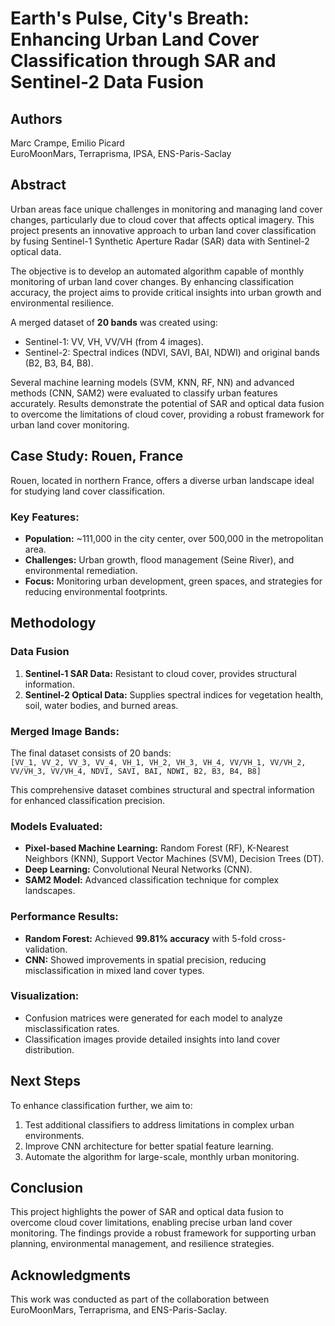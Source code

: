 # Earth's Pulse, City's Breath: Enhancing Urban Land Cover Classification through SAR and Sentinel-2 Data Fusion  

## Authors  
Marc Crampe, Emilio Picard  
EuroMoonMars, Terraprisma, IPSA, ENS-Paris-Saclay  

## Abstract  
Urban areas face unique challenges in monitoring and managing land cover changes, particularly due to cloud cover that affects optical imagery. This project presents an innovative approach to urban land cover classification by fusing Sentinel-1 Synthetic Aperture Radar (SAR) data with Sentinel-2 optical data.  

The objective is to develop an automated algorithm capable of monthly monitoring of urban land cover changes. By enhancing classification accuracy, the project aims to provide critical insights into urban growth and environmental resilience.  

A merged dataset of **20 bands** was created using:  
- Sentinel-1: VV, VH, VV/VH (from 4 images).  
- Sentinel-2: Spectral indices (NDVI, SAVI, BAI, NDWI) and original bands (B2, B3, B4, B8).  

Several machine learning models (SVM, KNN, RF, NN) and advanced methods (CNN, SAM2) were evaluated to classify urban features accurately. Results demonstrate the potential of SAR and optical data fusion to overcome the limitations of cloud cover, providing a robust framework for urban land cover monitoring.  

## Case Study: Rouen, France  
Rouen, located in northern France, offers a diverse urban landscape ideal for studying land cover classification.  
### Key Features:  
- **Population:** ~111,000 in the city center, over 500,000 in the metropolitan area.  
- **Challenges:** Urban growth, flood management (Seine River), and environmental remediation.  
- **Focus:** Monitoring urban development, green spaces, and strategies for reducing environmental footprints.  

## Methodology  

### Data Fusion  
1. **Sentinel-1 SAR Data:** Resistant to cloud cover, provides structural information.  
2. **Sentinel-2 Optical Data:** Supplies spectral indices for vegetation health, soil, water bodies, and burned areas.  

### Merged Image Bands:  
The final dataset consists of 20 bands:  
`[VV_1, VV_2, VV_3, VV_4, VH_1, VH_2, VH_3, VH_4, VV/VH_1, VV/VH_2, VV/VH_3, VV/VH_4, NDVI, SAVI, BAI, NDWI, B2, B3, B4, B8]`  

This comprehensive dataset combines structural and spectral information for enhanced classification precision.  

### Models Evaluated:  
- **Pixel-based Machine Learning:** Random Forest (RF), K-Nearest Neighbors (KNN), Support Vector Machines (SVM), Decision Trees (DT).  
- **Deep Learning:** Convolutional Neural Networks (CNN).  
- **SAM2 Model:** Advanced classification technique for complex landscapes.  

### Performance Results:  
- **Random Forest:** Achieved **99.81% accuracy** with 5-fold cross-validation.  
- **CNN:** Showed improvements in spatial precision, reducing misclassification in mixed land cover types.  

### Visualization:  
- Confusion matrices were generated for each model to analyze misclassification rates.  
- Classification images provide detailed insights into land cover distribution.  

## Next Steps  
To enhance classification further, we aim to:  
1. Test additional classifiers to address limitations in complex urban environments.  
2. Improve CNN architecture for better spatial feature learning.  
3. Automate the algorithm for large-scale, monthly urban monitoring.  

## Conclusion  
This project highlights the power of SAR and optical data fusion to overcome cloud cover limitations, enabling precise urban land cover monitoring. The findings provide a robust framework for supporting urban planning, environmental management, and resilience strategies.  

## Acknowledgments  
This work was conducted as part of the collaboration between EuroMoonMars, Terraprisma, and ENS-Paris-Saclay.  
